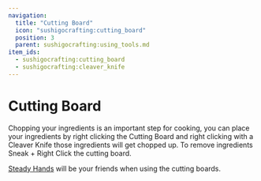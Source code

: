 ```yaml
---
navigation:
  title: "Cutting Board"
  icon: "sushigocrafting:cutting_board"
  position: 3
  parent: sushigocrafting:using_tools.md
item_ids:
  - sushigocrafting:cutting_board
  - sushigocrafting:cleaver_knife
---
```


# Cutting Board

Chopping your ingredients is an important step for cooking, you can place your ingredients by right clicking the Cutting Board and right clicking with a <Color id="gold">Cleaver Knife</Color> those ingredients will get chopped up. 
To remove ingredients Sneak + Right Click the cutting board. 

[Steady Hands](../getting_started/effects.md) will be your friends when using the cutting boards.



<Recipe id="sushigocrafting:cutting_board" />

<Recipe id="sushigocrafting:cleaver_knife" />

